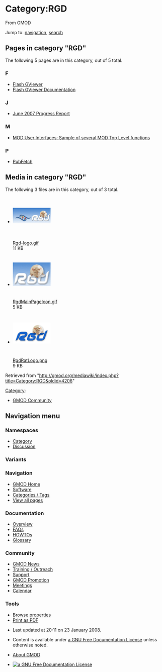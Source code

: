 <div id="mw-page-base" class="noprint">

</div>

<div id="mw-head-base" class="noprint">

</div>

<div id="content" class="mw-body" role="main">

<span id="top"></span>

<div id="mw-js-message" style="display:none;">

</div>



# <span dir="auto">Category:RGD</span>

<div id="bodyContent">

<div id="siteSub">

From GMOD

</div>

<div id="contentSub">

</div>

<div id="jump-to-nav" class="mw-jump">

Jump to: [navigation](#mw-navigation), [search](#p-search)

</div>

<div id="mw-content-text" class="mw-content-ltr" lang="en" dir="ltr">

<div lang="en" dir="ltr">

<div id="mw-pages">

## Pages in category "RGD"

The following 5 pages are in this category, out of 5 total.

<div class="mw-content-ltr" lang="en" dir="ltr">

### F

- [Flash GViewer](Flash_GViewer "Flash GViewer")
- [Flash GViewer
  Documentation](Flash_GViewer_Documentation "Flash GViewer Documentation")

### J

- [June 2007 Progress
  Report](June_2007_Progress_Report "June 2007 Progress Report")

### M

- [MOD User Interfaces: Sample of several MOD Top Level
  functions](MOD_User_Interfaces:_Sample_of_several_MOD_Top_Level_functions "MOD User Interfaces: Sample of several MOD Top Level functions")

### P

- [PubFetch](PubFetch "PubFetch")

</div>

</div>

<div id="mw-category-media">

## Media in category "RGD"

The following 3 files are in this category, out of 3 total.

- <div style="width: 155px">

  <div class="thumb" style="width: 150px;">

  <div style="margin:50.5px auto;">

  <a href="File:Rgd-logo.gif" class="image"><img
  src="../mediawiki/images/thumb/e/ed/Rgd-logo.gif/120px-Rgd-logo.gif"
  width="120" height="49" alt="Rgd-logo.gif" /></a>

  </div>

  </div>

  <div class="gallerytext">

  [Rgd-logo.gif](File:Rgd-logo.gif "File:Rgd-logo.gif")  
  11 KB  

  </div>

  </div>

- <div style="width: 155px">

  <div class="thumb" style="width: 150px;">

  <div style="margin:37.5px auto;">

  <a href="File:RgdMainPageIcon.gif" class="image"><img
  src="../mediawiki/images/c/c7/RgdMainPageIcon.gif" width="120"
  height="75" alt="RgdMainPageIcon.gif" /></a>

  </div>

  </div>

  <div class="gallerytext">

  [RgdMainPageIcon.gif](File:RgdMainPageIcon.gif "File:RgdMainPageIcon.gif")  
  5 KB  

  </div>

  </div>

- <div style="width: 155px">

  <div class="thumb" style="width: 150px;">

  <div style="margin:41.5px auto;">

  <a href="File:RgdRatLogo.png" class="image"><img
  src="../mediawiki/images/7/73/RgdRatLogo.png" width="120" height="67"
  alt="RgdRatLogo.png" /></a>

  </div>

  </div>

  <div class="gallerytext">

  [RgdRatLogo.png](File:RgdRatLogo.png "File:RgdRatLogo.png")  
  9 KB  

  </div>

  </div>

</div>

</div>

</div>

<div class="printfooter">

Retrieved from
"<http://gmod.org/mediawiki/index.php?title=Category:RGD&oldid=4206>"

</div>

<div id="catlinks" class="catlinks">

<div id="mw-normal-catlinks" class="mw-normal-catlinks">

[Category](Special:Categories "Special:Categories"):

- [GMOD Community](Category:GMOD_Community "Category:GMOD Community")

</div>

</div>

<div class="visualClear">

</div>

</div>

</div>

<div id="mw-navigation">

## Navigation menu

<div id="mw-head">



<div id="left-navigation">

<div id="p-namespaces" class="vectorTabs" role="navigation"
aria-labelledby="p-namespaces-label">

### Namespaces

- <span id="ca-nstab-category"><a href="Category:RGD" accesskey="c"
  title="View the category page [c]">Category</a></span>
- <span id="ca-talk"><a
  href="http://gmod.org/mediawiki/index.php?title=Category_talk:RGD&amp;action=edit&amp;redlink=1"
  accesskey="t"
  title="Discussion about the content page [t]">Discussion</a></span>

</div>

<div id="p-variants" class="vectorMenu emptyPortlet" role="navigation"
aria-labelledby="p-variants-label">

### 

### Variants[](#)

<div class="menu">

</div>

</div>

</div>

<div id="right-navigation">





</div>



</div>

</div>

</div>

<div id="mw-panel">

<div id="p-logo" role="banner">

<a href="Main_Page"
style="background-image: url(../images/GMOD-cogs.png);"
title="Visit the main page"></a>

</div>

<div id="p-Navigation" class="portal" role="navigation"
aria-labelledby="p-Navigation-label">

### Navigation

<div class="body">

- <span id="n-GMOD-Home">[GMOD Home](Main_Page)</span>
- <span id="n-Software">[Software](GMOD_Components)</span>
- <span id="n-Categories-.2F-Tags">[Categories /
  Tags](Categories)</span>
- <span id="n-View-all-pages">[View all pages](Special:AllPages)</span>

</div>

</div>

<div id="p-Documentation" class="portal" role="navigation"
aria-labelledby="p-Documentation-label">

### Documentation

<div class="body">

- <span id="n-Overview">[Overview](Overview)</span>
- <span id="n-FAQs">[FAQs](Category:FAQ)</span>
- <span id="n-HOWTOs">[HOWTOs](Category:HOWTO)</span>
- <span id="n-Glossary">[Glossary](Glossary)</span>

</div>

</div>

<div id="p-Community" class="portal" role="navigation"
aria-labelledby="p-Community-label">

### Community

<div class="body">

- <span id="n-GMOD-News">[GMOD News](GMOD_News)</span>
- <span id="n-Training-.2F-Outreach">[Training /
  Outreach](Training_and_Outreach)</span>
- <span id="n-Support">[Support](Support)</span>
- <span id="n-GMOD-Promotion">[GMOD Promotion](GMOD_Promotion)</span>
- <span id="n-Meetings">[Meetings](Meetings)</span>
- <span id="n-Calendar">[Calendar](Calendar)</span>

</div>

</div>

<div id="p-tb" class="portal" role="navigation"
aria-labelledby="p-tb-label">

### Tools

<div class="body">


- <span id="t-smwbrowselink"><a href="Special:Browse/Category:RGD" rel="smw-browse">Browse
  properties</a></span>
- <span id="t-pdf">[Print as
  PDF](http://gmod.org/mediawiki/index.php?title=Special:PdfPrint&page=Category:RGD)</span>

</div>

</div>

</div>

</div>

<div id="footer" role="contentinfo">

- <span id="footer-info-lastmod">Last updated at 20:11 on 23 January
  2008.</span>
<!-- - <span id="footer-info-viewcount">13,172 page views.</span> -->
- <span id="footer-info-copyright">Content is available under
  <a href="http://www.gnu.org/licenses/fdl-1.3.html" class="external"
  rel="nofollow">a GNU Free Documentation License</a> unless otherwise
  noted.</span>

<!-- -->

- <span id="footer-places-about">[About
  GMOD](GMOD:About "GMOD:About")</span>

<!-- -->

- <span id="footer-copyrightico">[<img src="http://www.gnu.org/graphics/gfdl-logo-small.png" width="88"
  height="31" alt="a GNU Free Documentation License" />](http://www.gnu.org/licenses/fdl-1.3.html)</span>


<div style="clear:both">

</div>

</div>

